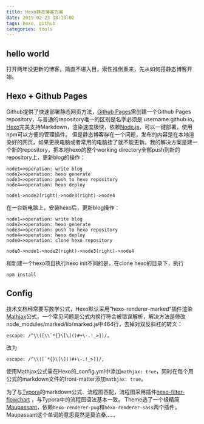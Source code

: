 ```yaml
---
title: Hexo静态博客方案
date: 2019-02-23 18:18:02
tags: hexo, github
categories: tools
---
```


## hello world

打开两年没更新的博客，简直不堪入目，索性推倒重来，先从如何搭静态博客开始。

## Hexo + Github Pages

Github提供了快速部署静态网页方法，[Github Pages](https://pages.github.com/)需创建一个Github Pages repository，与普通的repository唯一的区别是名字必须是 username.github.io。 [Hexo](https://hexo.io/)完美支持Markdown，渲染速度极快，依赖[Node.js](https://nodejs.org/en/)，可以一键部署，使用npm可以方便的管理插件。 但是静态博客存在一个问题，发布的内容是在本地渲染好的网页，如果更换电脑或者常用的电脑挂了就不能更新。我的解决方案是建一个新的repository，把本地hexo的整个working directory全部push到新的repository上，更新blog的操作：

```flow
node1=>operation: write blog
node2=>operation: hexo generate
node3=>operation: push to hexo repository
node4=>operation: hexo deploy

node1->node2(right)->node3(right)->node4
```

在一台新电脑上，安装hexo后，更新blog操作：

```flow
node1=>operation: write blog
node2=>operation: hexo generate
node3=>operation: push to hexo repository
node4=>operation: hexo deploy
node0=>operation: clone hexo repository

node0->node1->node2(right)->node3(right)->node4
```
和新建一个hexo项目执行hexo init不同的是，在clone hexo的目录下，执行
```
npm install
```

## Config

技术文档经常要写数学公式，Hexo默认采用”hexo-renderer-marked”插件渲染[Mathjax](https://www.mathjax.org/)公式，一个常见问题是公式内换行符会被错误解析，解决方法是修改node_modules/marked/lib/marked.js中464行，去掉对双反斜杠的转义：

```
escape: /^\\([\\`*{}\[\]()#+\-.!_>])/,
```

改为

```
escape: /^\\([`*{}\[\]()#+\-.!_>])/,
```

使用Mathjax公式需在Hexo的_config.yml中添加`mathjax: true`，同时在每个用公式的markdown文件的front-matter添加`mathjax: true`。

为了与[Typora](https://www.typora.io/)的markdown公式、流程图匹配，流程图采用插件[hexo-filter-flowchart](https://github.com/bubkoo/hexo-filter-flowchart) ，与Typora中的流程图语法基本一致。
Theme选了一个极精简[Maupassant](https://github.com/tufu9441/maupassant-hexo)，依赖`hexo-renderer-pug`和`hexo-renderer-sass`两个插件。Maupassant这个单词的意思竟然是莫泊桑……
